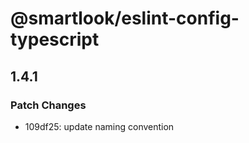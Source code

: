 # @smartlook/eslint-config-typescript

## 1.4.1

### Patch Changes

- 109df25: update naming convention
